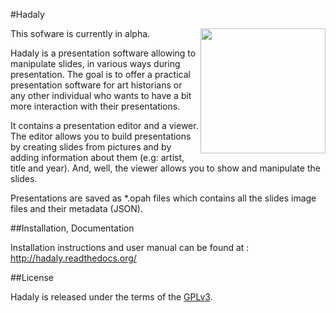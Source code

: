 #Hadaly

<img align="right" height="200" src="https://github.com/octogene/hadaly/raw/master/docs/_static/logo/logo_2.png"/>


This sofware is currently in alpha.

Hadaly is a presentation software allowing to manipulate slides, in various ways during presentation. The goal is to offer a practical presentation software for art historians or any other individual who wants to have a bit more interaction with their presentations.

It contains a presentation editor and a viewer. The editor allows you to build presentations by creating slides from pictures and by adding information about them (e.g: artist, title and year). And, well, the viewer allows you to show and manipulate the slides.

Presentations are saved as \*.opah files which contains all the slides image files and their metadata (JSON).

##Installation, Documentation

Installation instructions and user manual can be found at : http://hadaly.readthedocs.org/

##License

Hadaly is released under the terms of the [GPLv3](https://www.gnu.org/licenses/gpl-3.0.en.html).







